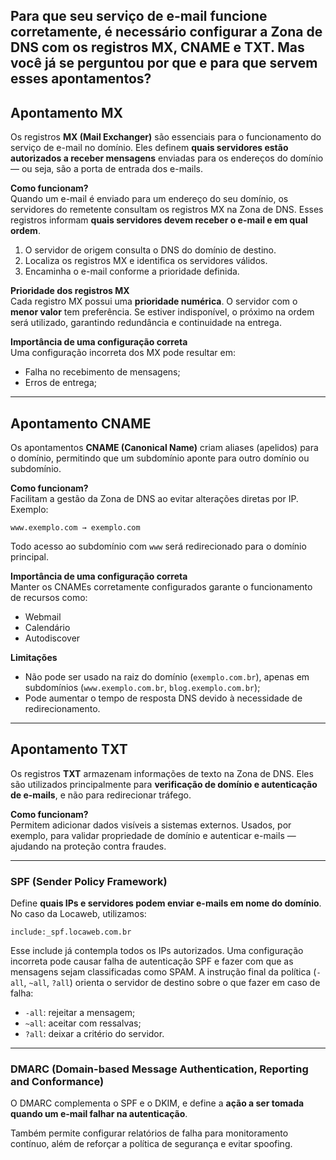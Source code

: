## **Para que seu serviço de e-mail funcione corretamente, é necessário configurar a Zona de DNS com os registros MX, CNAME e TXT. Mas você já se perguntou por que e para que servem esses apontamentos?**

## **Apontamento MX**
Os registros **MX (Mail Exchanger)** são essenciais para o funcionamento do serviço de e-mail no domínio. Eles definem **quais servidores estão autorizados a receber mensagens** enviadas para os endereços do domínio — ou seja, são a porta de entrada dos e-mails.

**Como funcionam?**  
Quando um e-mail é enviado para um endereço do seu domínio, os servidores do remetente consultam os registros MX na Zona de DNS. Esses registros informam **quais servidores devem receber o e-mail e em qual ordem**.

1. O servidor de origem consulta o DNS do domínio de destino.  
2. Localiza os registros MX e identifica os servidores válidos.  
3. Encaminha o e-mail conforme a prioridade definida.

**Prioridade dos registros MX**  
Cada registro MX possui uma **prioridade numérica**. O servidor com o **menor valor** tem preferência. Se estiver indisponível, o próximo na ordem será utilizado, garantindo redundância e continuidade na entrega.

**Importância de uma configuração correta**  
Uma configuração incorreta dos MX pode resultar em:

- Falha no recebimento de mensagens;  
- Erros de entrega;

---

## **Apontamento CNAME**

Os apontamentos **CNAME (Canonical Name)** criam aliases (apelidos) para o domínio, permitindo que um subdomínio aponte para outro domínio ou subdomínio.

**Como funcionam?**  
Facilitam a gestão da Zona de DNS ao evitar alterações diretas por IP. Exemplo:

`www.exemplo.com → exemplo.com`

Todo acesso ao subdomínio com `www` será redirecionado para o domínio principal.

**Importância de uma configuração correta**  
Manter os CNAMEs corretamente configurados garante o funcionamento de recursos como:

- Webmail  
- Calendário  
- Autodiscover

**Limitações**

- Não pode ser usado na raiz do domínio (`exemplo.com.br`), apenas em subdomínios (`www.exemplo.com.br`, `blog.exemplo.com.br`);  
- Pode aumentar o tempo de resposta DNS devido à necessidade de redirecionamento.

---

## **Apontamento TXT**

Os registros **TXT** armazenam informações de texto na Zona de DNS. Eles são utilizados principalmente para **verificação de domínio e autenticação de e-mails**, e não para redirecionar tráfego.

**Como funcionam?**  
Permitem adicionar dados visíveis a sistemas externos. Usados, por exemplo, para validar propriedade de domínio e autenticar e-mails — ajudando na proteção contra fraudes.

---

### **SPF (Sender Policy Framework)**

Define **quais IPs e servidores podem enviar e-mails em nome do domínio**. No caso da Locaweb, utilizamos:

`include:_spf.locaweb.com.br`

Esse include já contempla todos os IPs autorizados. Uma configuração incorreta pode causar falha de autenticação SPF e fazer com que as mensagens sejam classificadas como SPAM. A instrução final da política (`-all`, `~all`, `?all`) orienta o servidor de destino sobre o que fazer em caso de falha:

- `-all`: rejeitar a mensagem;  
- `~all`: aceitar com ressalvas;  
- `?all`: deixar a critério do servidor.

---

### **DMARC (Domain-based Message Authentication, Reporting and Conformance)**

O DMARC complementa o SPF e o DKIM, e define a **ação a ser tomada quando um e-mail falhar na autenticação**.

Também permite configurar relatórios de falha para monitoramento contínuo, além de reforçar a política de segurança e evitar spoofing.
